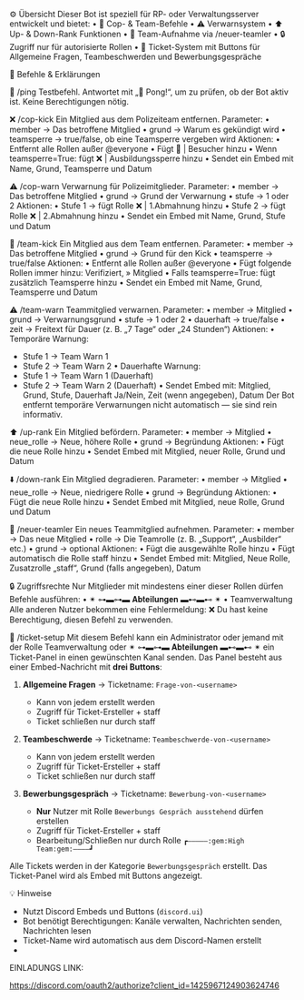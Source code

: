 ⚙️ Übersicht
Dieser Bot ist speziell für RP- oder Verwaltungsserver entwickelt und bietet: 
• 👮 Cop- & Team-Befehle 
• ⚠️ Verwarnsystem 
• ⬆️ Up- & Down-Rank Funktionen 
• 👥 Team-Aufnahme via /neuer-teamler 
• 🔒 Zugriff nur für autorisierte Rollen
• 🎫 Ticket-System mit Buttons für Allgemeine Fragen, Teambeschwerden und Bewerbungsgespräche

👑 Befehle & Erklärungen

🏓 /ping
Testbefehl. Antwortet mit „🏓 Pong!“, um zu prüfen, ob der Bot aktiv ist.
Keine Berechtigungen nötig.

❌ /cop-kick
Ein Mitglied aus dem Polizeiteam entfernen.
Parameter: 
• member → Das betroffene Mitglied 
• grund → Warum es gekündigt wird 
• teamsperre → true/false, ob eine Teamsperre vergeben wird
Aktionen: 
• Entfernt alle Rollen außer @everyone 
• Fügt 🧳 | Besucher hinzu 
• Wenn teamsperre=True: fügt ❌ | Ausbildungssperre hinzu 
• Sendet ein Embed mit Name, Grund, Teamsperre und Datum

⚠️ /cop-warn
Verwarnung für Polizeimitglieder.
Parameter: 
• member → Das betroffene Mitglied 
• grund → Grund der Verwarnung 
• stufe → 1 oder 2
Aktionen: 
• Stufe 1 → fügt Rolle ❌ | 1.Abmahnung hinzu 
• Stufe 2 → fügt Rolle ❌ | 2.Abmahnung hinzu 
• Sendet ein Embed mit Name, Grund, Stufe und Datum

🧳 /team-kick
Ein Mitglied aus dem Team entfernen.
Parameter: 
• member → Das betroffene Mitglied 
• grund → Grund für den Kick 
• teamsperre → true/false
Aktionen: 
• Entfernt alle Rollen außer @everyone 
• Fügt folgende Rollen immer hinzu: Verifiziert, » Mitglied 
• Falls teamsperre=True: fügt zusätzlich Teamsperre hinzu 
• Sendet ein Embed mit Name, Grund, Teamsperre und Datum

⚠️ /team-warn
Teammitglied verwarnen.
Parameter: 
• member → Mitglied 
• grund → Verwarnungsgrund 
• stufe → 1 oder 2 
• dauerhaft → true/false 
• zeit → Freitext für Dauer (z. B. „7 Tage“ oder „24 Stunden“)
Aktionen: 
• Temporäre Warnung: 
  - Stufe 1 → Team Warn 1 
  - Stufe 2 → Team Warn 2 
• Dauerhafte Warnung: 
  - Stufe 1 → Team Warn 1 (Dauerhaft) 
  - Stufe 2 → Team Warn 2 (Dauerhaft) 
• Sendet Embed mit: Mitglied, Grund, Stufe, Dauerhaft Ja/Nein, Zeit (wenn angegeben), Datum
Der Bot entfernt temporäre Verwarnungen nicht automatisch — sie sind rein informativ.

⬆️ /up-rank
Ein Mitglied befördern.
Parameter: 
• member → Mitglied 
• neue_rolle → Neue, höhere Rolle 
• grund → Begründung
Aktionen: 
• Fügt die neue Rolle hinzu 
• Sendet Embed mit Mitglied, neuer Rolle, Grund und Datum

⬇️ /down-rank
Ein Mitglied degradieren.
Parameter: 
• member → Mitglied 
• neue_rolle → Neue, niedrigere Rolle 
• grund → Begründung
Aktionen: 
• Fügt die neue Rolle hinzu 
• Sendet Embed mit Mitglied, neue Rolle, Grund und Datum

👥 /neuer-teamler
Ein neues Teammitglied aufnehmen.
Parameter: 
• member → Das neue Mitglied 
• rolle → Die Teamrolle (z. B. „Support“, „Ausbilder“ etc.) 
• grund → optional
Aktionen: 
• Fügt die ausgewählte Rolle hinzu 
• Fügt automatisch die Rolle staff hinzu 
• Sendet Embed mit: Mitglied, Neue Rolle, Zusatzrolle „staff“, Grund (falls angegeben), Datum

🔒 Zugriffsrechte
Nur Mitglieder mit mindestens einer dieser Rollen dürfen Befehle ausführen: 
• ✴ ⊶▬⊶▬ 𝐀𝐛𝐭𝐞𝐢𝐥𝐮𝐧𝐠𝐞𝐧 ▬⊷▬⊷ ✴ 
• Teamverwaltung
Alle anderen Nutzer bekommen eine Fehlermeldung:
❌ Du hast keine Berechtigung, diesen Befehl zu verwenden.

🎫 /ticket-setup
Mit diesem Befehl kann ein Administrator oder jemand mit der Rolle Teamverwaltung oder ✴ ⊶▬⊶▬ 𝐀𝐛𝐭𝐞𝐢𝐥𝐮𝐧𝐠𝐞𝐧 ▬⊷▬⊷ ✴ ein Ticket-Panel in einen gewünschten Kanal senden. Das Panel besteht aus einer Embed-Nachricht mit **drei Buttons**:

1. **Allgemeine Fragen** → Ticketname: `Frage-von-<username>`  
   - Kann von jedem erstellt werden  
   - Zugriff für Ticket-Ersteller + staff  
   - Ticket schließen nur durch staff

2. **Teambeschwerde** → Ticketname: `Teambeschwerde-von-<username>`  
   - Kann von jedem erstellt werden  
   - Zugriff für Ticket-Ersteller + staff  
   - Ticket schließen nur durch staff

3. **Bewerbungsgespräch** → Ticketname: `Bewerbung-von-<username>`  
   - **Nur** Nutzer mit Rolle `Bewerbungs Gespräch ausstehend` dürfen erstellen  
   - Zugriff für Ticket-Ersteller + staff  
   - Bearbeitung/Schließen nur durch Rolle `┏―――――:gem:High Team:gem:――――┛`

Alle Tickets werden in der Kategorie `Bewerbungsgespräch` erstellt. Das Ticket-Panel wird als Embed mit Buttons angezeigt.

💡 Hinweise
- Nutzt Discord Embeds und Buttons (`discord.ui`)  
- Bot benötigt Berechtigungen: Kanäle verwalten, Nachrichten senden, Nachrichten lesen  
- Ticket-Name wird automatisch aus dem Discord-Namen erstellt
- 


EINLADUNGS LINK:

https://discord.com/oauth2/authorize?client_id=1425967124903624746
